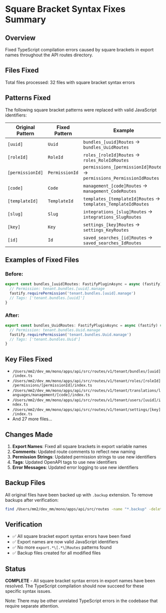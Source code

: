 # Square Bracket Syntax Fixes Summary

## Overview
Fixed TypeScript compilation errors caused by square brackets in export names throughout the API routes directory.

## Files Fixed
Total files processed: 32 files with square bracket syntax errors

## Patterns Fixed
The following square bracket patterns were replaced with valid JavaScript identifiers:

| Original Pattern | Fixed Pattern | Example |
|------------------|---------------|---------|
| `[uuid]` | `Uuid` | `bundles_[uuid]Routes` → `bundles_UuidRoutes` |
| `[roleId]` | `RoleId` | `roles_[roleId]Routes` → `roles_RoleIdRoutes` |
| `[permissionId]` | `PermissionId` | `permissions_[permissionId]Routes` → `permissions_PermissionIdRoutes` |
| `[code]` | `Code` | `management_[code]Routes` → `management_CodeRoutes` |
| `[templateId]` | `TemplateId` | `templates_[templateId]Routes` → `templates_TemplateIdRoutes` |
| `[slug]` | `Slug` | `integrations_[slug]Routes` → `integrations_SlugRoutes` |
| `[key]` | `Key` | `settings_[key]Routes` → `settings_KeyRoutes` |
| `[id]` | `Id` | `saved_searches_[id]Routes` → `saved_searches_IdRoutes` |

## Examples of Fixed Files

### Before:
```typescript
export const bundles_[uuid]Routes: FastifyPluginAsync = async (fastify) => {
  // Permission: tenant.bundles.[uuid].manage
  fastify.requirePermission('tenant.bundles.[uuid].manage')
  // Tags: ['tenant.bundles.[uuid]']
}
```

### After:
```typescript
export const bundles_UuidRoutes: FastifyPluginAsync = async (fastify) => {
  // Permission: tenant.bundles.Uuid.manage
  fastify.requirePermission('tenant.bundles.Uuid.manage')
  // Tags: ['tenant.bundles.Uuid']
}
```

## Key Files Fixed
- `/Users/mm2/dev_mm/mono/apps/api/src/routes/v1/tenant/bundles/[uuid]/index.ts`
- `/Users/mm2/dev_mm/mono/apps/api/src/routes/v1/tenant/roles/[roleId]/permissions/[permissionId]/index.ts`
- `/Users/mm2/dev_mm/mono/apps/api/src/routes/v1/tenant/translations/languages/management/[code]/index.ts`
- `/Users/mm2/dev_mm/mono/apps/api/src/routes/v1/tenant/users/[uuid]/index.ts`
- `/Users/mm2/dev_mm/mono/apps/api/src/routes/v1/tenant/settings/[key]/index.ts`
- And 27 more files...

## Changes Made
1. **Export Names**: Fixed all square brackets in export variable names
2. **Comments**: Updated route comments to reflect new naming
3. **Permission Strings**: Updated permission strings to use new identifiers
4. **Tags**: Updated OpenAPI tags to use new identifiers
5. **Error Messages**: Updated error logging to use new identifiers

## Backup Files
All original files have been backed up with `.backup` extension. To remove backups after verification:
```bash
find /Users/mm2/dev_mm/mono/apps/api/src/routes -name "*.backup" -delete
```

## Verification
- ✅ All square bracket export syntax errors have been fixed
- ✅ Export names are now valid JavaScript identifiers
- ✅ No more `export.*\[.*\]Routes` patterns found
- ✅ Backup files created for all modified files

## Status
**COMPLETE** - All square bracket syntax errors in export names have been resolved. The TypeScript compilation should now succeed for these specific syntax issues.

Note: There may be other unrelated TypeScript errors in the codebase that require separate attention.